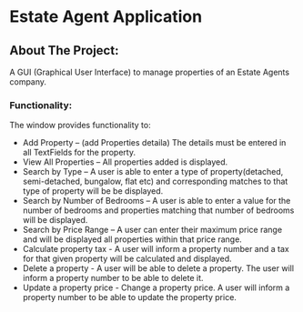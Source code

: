 # Estate Agent Application

## About The Project:
A GUI (Graphical User Interface) to manage properties of an Estate Agents company.

### Functionality:
The window provides functionality to:
* Add Property – (add Properties detaila) The details must be entered in all TextFields for the property.
* View All Properties – All properties added is displayed.
* Search by Type – A user is able to enter a type of property(detached, semi-detached, bungalow, flat etc) and corresponding matches to that type of property will be be displayed.
* Search by Number of Bedrooms – A user is able to enter a value for the number of bedrooms and properties matching that number of bedrooms will be displayed.
* Search by Price Range – A user can enter their maximum price range and will be displayed all properties within that price range.
* Calculate property tax - A user will inform a property number and a tax for that given property will be calculated and displayed.
* Delete a property - A user will be able to delete a property. The user will inform a property number to be able to delete it. 
* Update a property price - Change a property price. A user will inform a property number to be able to update the property price. 
